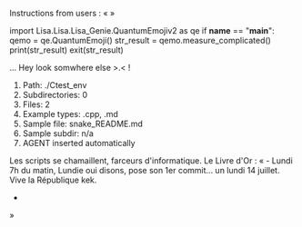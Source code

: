 Instructions from users : «
 »

import Lisa.Lisa.Lisa_Genie.QuantumEmojiv2 as qe
if __name__ == "__main__":
  qemo = qe.QuantumEmoji()
  str_result = qemo.measure_complicated()
  print(str_result)
  exit(str_result)

... Hey look somwhere else >.< !

1. Path: ./Ctest_env
2. Subdirectories: 0
3. Files: 2
4. Example types: .cpp, .md
5. Sample file: snake_README.md
6. Sample subdir: n/a
7. AGENT inserted automatically

Les scripts se chamaillent, farceurs d'informatique.
Le Livre d'Or : « - Lundi 7h du matin, Lundie oui disons, pose son 1er commit... un lundi 14 juillet. Vive la République kek.
- <you agent message> 
»
